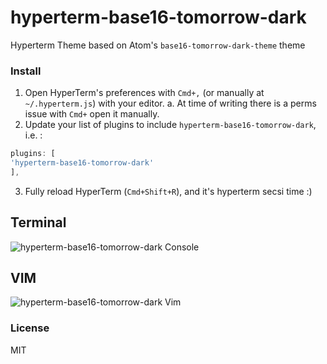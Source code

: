 # hyperterm-base16-tomorrow-dark
Hyperterm Theme based on Atom's `base16-tomorrow-dark-theme` theme

### Install

1. Open HyperTerm's preferences with `Cmd+,` (or manually at `~/.hyperterm.js`) with your editor.
  a. At time of writing there is a perms issue with `Cmd+` open it manually.
2. Update your list of plugins to include `hyperterm-base16-tomorrow-dark`, i.e. :
  
  ```js
plugins: [
  'hyperterm-base16-tomorrow-dark'
],
```
3. Fully reload HyperTerm (`Cmd+Shift+R`), and it's hyperterm secsi time :)

Terminal
----------
![hyperterm-base16-tomorrow-dark Console](https://raw.githubusercontent.com/d3viant0ne/hyperterm-base16-tomorrow-dark/master/assets/colors.png)

VIM
----------
![hyperterm-base16-tomorrow-dark Vim](https://raw.githubusercontent.com/d3viant0ne/hyperterm-base16-tomorrow-dark/master/assets/color2.png)

### License

MIT

[Hyperterm]: https://hyperterm.org/
[base16-tomorrow-dark-theme]: https://atom.io/themes/base16-tomorrow-dark-theme
